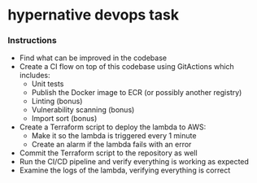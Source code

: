 # hypernative devops task 

### Instructions
- Find what can be improved in the codebase
- Create a CI flow on top of this codebase using GitActions which includes:
  - Unit tests
  - Publish the Docker image to ECR (or possibly another registry)
  - Linting (bonus)
  - Vulnerability scanning (bonus)
  - Import sort (bonus)
- Create a Terraform script to deploy the lambda to AWS:
  - Make it so the lambda is triggered every 1 minute
  - Create an alarm if the lambda fails with an error
- Commit the Terraform script to the repository as well
- Run the CI/CD pipeline and verify everything is working as expected
- Examine the logs of the lambda, verifying everything is correct